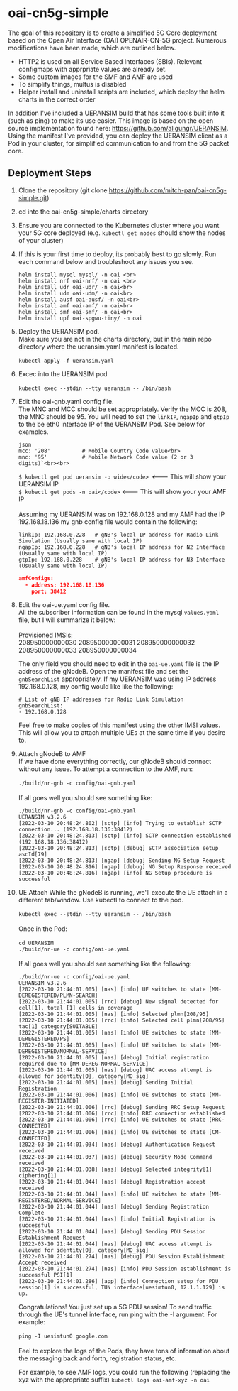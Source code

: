 # oai-cn5g-simple
The goal of this repository is to create a simplified 5G Core deployment based on the Open Air Interface (OAI) 
OPENAIR-CN-5G project.  Numerous modifications have been made, which are outlined below.

* HTTP2 is used on all Service Based Interfaces (SBIs).  Relevant configmaps with apprpriate values are already set.
* Some custom images for the SMF and AMF are used
* To simplify things, multus is disabled
* Helper install and uninstall scripts are included, which deploy the helm charts in the
correct order

In addition I've included a UERANSIM build that has some tools built into it (such as ping)
to make its use easier.  This image is based on the open source implementation found here: 
https://github.com/aligungr/UERANSIM.  Using the manifest I've provided, you can deploy
the UERANSIM client as a Pod in your cluster, for simplified communication to and from 
the 5G packet core.

## Deployment Steps

1. Clone the repository (git clone https://github.com/mitch-pan/oai-cn5g-simple.git)
2. cd into the oai-cn5g-simple/charts directory
3. Ensure you are connected to the Kubernetes cluster where you want your 5G core 
deployed (e.g. <code>kubectl get nodes</code> should show the nodes of your cluster)
4. If this is your first time to deploy, its probably best to go slowly.  Run each 
command below and troubleshoot any issues you see.<br>
    ```
    helm install mysql mysql/ -n oai <br>
    helm install nrf oai-nrf/ -n oai <br>
    helm install udr oai-udr/ -n oai<br>
    helm install udm oai-udm/ -n oai<br>
    helm install ausf oai-ausf/ -n oai<br>
    helm install amf oai-amf/ -n oai<br>
    helm install smf oai-smf/ -n oai<br>
    helm install upf oai-spgwu-tiny/ -n oai
    ```
5. Deploy the UERANSIM pod.  
    Make sure you are not in the charts directory, but in the 
main repo directory where the ueransim.yaml manifest is located.<br><br>
    `kubectl apply -f ueransim.yaml`
6. Excec into the UERANSIM pod<br><br>
    `kubectl exec --stdin --tty ueransim -- /bin/bash`
7. Edit the oai-gnb.yaml config file.  <br>The MNC and MCC should be set appropriately.  Verify the MCC is 
    208, the MNC should be 95. You will need to set the `linkIP`, `ngapIp` and `gtpIp` to the be eth0 interface IP of the 
    UERANSIM Pod.  See below for examples.
    <br>
    ```
    json
    mcc: '208'          # Mobile Country Code value<br>
    mnc: '95'           # Mobile Network Code value (2 or 3 digits)`<br><br>
    ```
    `$ kubectl get pod ueransim -o wide</code> `<--- This will show your UERANSIM IP<br>
    `$ kubectl get pods -n oai</code>` <--- This will show your your AMF IP<br><br>
    Assuming my UERANSIM was on 192.168.0.128 and my AMF had the IP 192.168.18.136 my 
    gnb config file would contain the following:<br>
    ```
    linkIp: 192.168.0.228   # gNB's local IP address for Radio Link Simulation (Usually same with local IP)
    ngapIp: 192.168.0.228   # gNB's local IP address for N2 Interface (Usually same with local IP)
    gtpIp: 192.168.0.228    # gNB's local IP address for N3 Interface (Usually same with local IP)
    ```
    ```json
    amfConfigs:
      - address: 192.168.18.136
        port: 38412
    ```
10. Edit the oai-ue.yaml config file.  <br>
    All the subscriber information can be found in the mysql `values.yaml` file, but I will summarize it below:<br>
    <br>Provisioned IMSIs:<br>
    208950000000030
    208950000000031
    208950000000032
    208950000000033
    208950000000034

    The only field you should need to edit in the `oai-ue.yaml` file is the IP address of the gNodeB.  Open the manifest file
    and set the `gnbSearchList` appropriately.  If my UERANSIM was using IP address 192.168.0.128, my config would like
    like the following:
    ```
    # List of gNB IP addresses for Radio Link Simulation
    gnbSearchList:
    - 192.168.0.128
    ```
    Feel free to make copies of this manifest using the other IMSI values.  This will allow you to attach multiple UEs
    at the same time if you desire to.
    
11. Attach gNodeB to AMF<br>
    If we have done everything correctly, our gNodeB should connect without any issue.  To attempt a connection to the
    AMF, run:<br><br>
    ```./build/nr-gnb -c config/oai-gnb.yaml```<br><br>If all goes well you should see something like:<br>
    ```
    ./build/nr-gnb -c config/oai-gnb.yaml 
    UERANSIM v3.2.6
    [2022-03-10 20:48:24.802] [sctp] [info] Trying to establish SCTP connection... (192.168.18.136:38412)
    [2022-03-10 20:48:24.813] [sctp] [info] SCTP connection established (192.168.18.136:38412)
    [2022-03-10 20:48:24.813] [sctp] [debug] SCTP association setup ascId[79]
    [2022-03-10 20:48:24.813] [ngap] [debug] Sending NG Setup Request
    [2022-03-10 20:48:24.816] [ngap] [debug] NG Setup Response received
    [2022-03-10 20:48:24.816] [ngap] [info] NG Setup procedure is successful
    ```
12. UE Attach
    While the gNodeB is running, we'll execute the UE attach in a different tab/window.  Use kubectl to connect to the 
    pod.<br><br>
    `kubectl exec --stdin --tty ueransim -- /bin/bash`<br><br>
    Once in the Pod:<br><br>
    `cd UERANSIM`<br>
    `./build/nr-ue -c config/oai-ue.yaml`<br><br>
    If all goes well you should see something like the following:<br>
    ```
    ./build/nr-ue -c config/oai-ue.yaml 
    UERANSIM v3.2.6
    [2022-03-10 21:44:01.005] [nas] [info] UE switches to state [MM-DEREGISTERED/PLMN-SEARCH]
    [2022-03-10 21:44:01.005] [rrc] [debug] New signal detected for cell[1], total [1] cells in coverage
    [2022-03-10 21:44:01.005] [nas] [info] Selected plmn[208/95]
    [2022-03-10 21:44:01.005] [rrc] [info] Selected cell plmn[208/95] tac[1] category[SUITABLE]
    [2022-03-10 21:44:01.005] [nas] [info] UE switches to state [MM-DEREGISTERED/PS]
    [2022-03-10 21:44:01.005] [nas] [info] UE switches to state [MM-DEREGISTERED/NORMAL-SERVICE]
    [2022-03-10 21:44:01.005] [nas] [debug] Initial registration required due to [MM-DEREG-NORMAL-SERVICE]
    [2022-03-10 21:44:01.005] [nas] [debug] UAC access attempt is allowed for identity[0], category[MO_sig]
    [2022-03-10 21:44:01.005] [nas] [debug] Sending Initial Registration
    [2022-03-10 21:44:01.006] [nas] [info] UE switches to state [MM-REGISTER-INITIATED]
    [2022-03-10 21:44:01.006] [rrc] [debug] Sending RRC Setup Request
    [2022-03-10 21:44:01.006] [rrc] [info] RRC connection established
    [2022-03-10 21:44:01.006] [rrc] [info] UE switches to state [RRC-CONNECTED]
    [2022-03-10 21:44:01.006] [nas] [info] UE switches to state [CM-CONNECTED]
    [2022-03-10 21:44:01.034] [nas] [debug] Authentication Request received
    [2022-03-10 21:44:01.037] [nas] [debug] Security Mode Command received
    [2022-03-10 21:44:01.038] [nas] [debug] Selected integrity[1] ciphering[1]
    [2022-03-10 21:44:01.044] [nas] [debug] Registration accept received
    [2022-03-10 21:44:01.044] [nas] [info] UE switches to state [MM-REGISTERED/NORMAL-SERVICE]
    [2022-03-10 21:44:01.044] [nas] [debug] Sending Registration Complete
    [2022-03-10 21:44:01.044] [nas] [info] Initial Registration is successful
    [2022-03-10 21:44:01.044] [nas] [debug] Sending PDU Session Establishment Request
    [2022-03-10 21:44:01.044] [nas] [debug] UAC access attempt is allowed for identity[0], category[MO_sig]
    [2022-03-10 21:44:01.274] [nas] [debug] PDU Session Establishment Accept received
    [2022-03-10 21:44:01.274] [nas] [info] PDU Session establishment is successful PSI[1]
    [2022-03-10 21:44:01.286] [app] [info] Connection setup for PDU session[1] is successful, TUN interface[uesimtun0, 12.1.1.129] is up.
    ```
    Congratulations!  You just set up a 5G PDU session!  To send traffic through the UE's tunnel interface, run ping with 
    the -I argument.  For example:<br><br>
    `ping -I uesimtun0 google.com`
    <br><br>
    Feel to explore the logs of the Pods, they have tons of information about the messaging back and forth, registration
    status, etc.
    
    For example, to see AMF logs, you could run the following (replacing the xyz with the appropriate suffix)
    `kubectl logs oai-amf-xyz -n oai` 